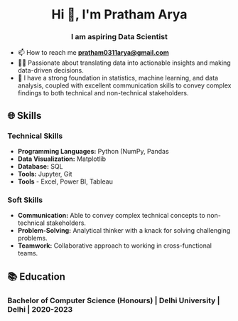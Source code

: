 <h1 align="center">Hi 👋, I'm Pratham Arya</h1>
<h3 align="center">I am aspiring Data Scientist</h3>

- 📫 How to reach me **pratham0311arya@gmail.com** 
- 🧑‍🔬 Passionate about translating data into actionable insights and making data-driven decisions.
- 🌱 I have a strong foundation in statistics, machine learning, and data analysis, coupled with excellent communication skills to convey complex findings to both technical and non-technical stakeholders.


 
## 🌐 Skills

### Technical Skills
- **Programming Languages:** Python (NumPy, Pandas 
- **Data Visualization:** Matplotlib
- **Database:** SQL
- **Tools:** Jupyter, Git
- **Tools** - Excel, Power BI, Tableau

### Soft Skills
- **Communication:** Able to convey complex technical concepts to non-technical stakeholders.
- **Problem-Solving:** Analytical thinker with a knack for solving challenging problems.
- **Teamwork:** Collaborative approach to working in cross-functional teams.

## 📚 Education

### Bachelor of Computer Science (Honours) | Delhi University | Delhi | 2020-2023



